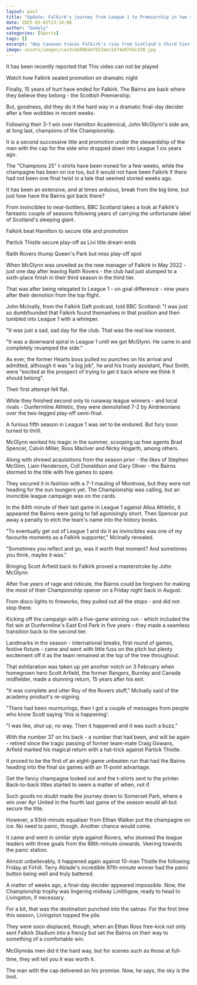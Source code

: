 ```yaml
---
layout: post
title: "Update: Falkirk's journey from League 1 to Premiership in two seasons"
date: 2025-05-02T23:14:00
author: "badely"
categories: [Sports]
tags: []
excerpt: "Amy Canavan traces Falkirk's rise from Scotland's third tier via back-to-back titles and a return to the top flight after a 15-year absence."
image: assets/images/cac3cbb086def023aec1474e074dc330.jpg
---
```


It has been recently reported that This video can not be played

Watch how Falkirk sealed promotion on dramatic night

Finally, 15 years of hurt have ended for Falkirk. The Bairns are back where they believe they belong - the Scottish Premiership.

But, goodness, did they do it the hard way in a dramatic final-day decider after a few wobbles in recent weeks.

Following their 3-1 win over Hamilton Academical, John McGlynn's side are, at long last, champions of the Championship.

It is a second successive title and promotion under the stewardship of the man with the cap for the side who dropped down into League 1 six years ago.

The "Champions 25" t-shirts have been ironed for a few weeks, while the champagne has been on ice too, but it would not have been Falkirk if there had not been one final twist in a tale that seemed storied weeks ago.

It has been an extensive, and at times arduous, break from the big time, but just how have the Bairns got back there?

From invincibles to near-bottlers, BBC Scotland takes a look at Falkirk's fantastic couple of seasons following years of carrying the unfortunate label of Scotland's sleeping giant.

Falkirk beat Hamilton to secure title and promotion

Partick Thistle secure play-off as Livi title dream ends

Raith Rovers thump Queen's Park but miss play-off spot

When McGlynn was unveiled as the new manager of Falkirk in May 2022 - just one day after leaving Raith Rovers - the club had just slumped to a sixth-place finish in their third season in the third tier.

That was after being relegated to League 1 - on goal difference - nine years after their demotion from the top flight.

John McInally, from the Falkirk Daft podcast, told BBC Scotland: "I was just so dumbfounded that Falkirk found themselves in that position and then tumbled into League 1 with a whimper.

"It was just a sad, sad day for the club. That was the real low moment.

"It was a downward spiral in League 1 until we got McGlynn. He came in and completely revamped the side."

As ever, the former Hearts boss pulled no punches on his arrival and admitted, although it was "a big job", he and his trusty assistant, Paul Smith, were "excited at the prospect of trying to get it back where we think it should belong".

Their first attempt fell flat.

While they finished second only to runaway league winners - and local rivals - Dunfermline Athletic, they were demolished 7-2 by Airdrieonians over the two-legged play-off semi-final. 

A furious fifth season in League 1 was set to be endured. But fury soon turned to thrill.

McGlynn worked his magic in the summer, scooping up free agents Brad Spencer, Calvin Miller, Ross MacIver and Nicky Hogarth, among others.

Along with shrewd acquisitions from the season prior - the likes of Stephen McGinn,  Liam Henderson, Coll Donaldson and Gary Oliver - the Bairns stormed to the title with five games to spare.

They secured it in fashion with a 7-1 mauling of Montrose, but they were not heading for the sun loungers yet. The Championship was calling, but an invincible league campaign was on the cards.

In the 84th minute of their last game in League 1 against Alloa Athletic, it appeared the Bairns were going to fall agonisingly short. Then Spencer put away a penalty to etch the team's name into the history books.

"To eventually get out of League 1 and do it as invincibles was one of my favourite moments as a Falkirk supporter," McInally revealed.

"Sometimes you reflect and go, was it worth that moment? And sometimes you think, maybe it was."

Bringing Scott Arfield back to Falkirk proved a masterstroke by John McGlynn

After five years of rage and ridicule, the Bairns could be forgiven for making the most of their Championship opener on a Friday night back in August.

From disco lights to fireworks, they pulled out all the stops - and did not stop there.

Kicking off the campaign with a five-game winning run - which included the fist win at Dunfermline's East End Park in five years - they made a seamless transition back to the second tier.

Landmarks in the season - international breaks, first round of games, festive fixture - came and went with little fuss on the pitch but plenty excitement off it as the team remained at the top of the tree throughout.

That exhilaration was taken up yet another notch on 3 February when homegrown hero Scott Arfield, the former Rangers, Burnley and Canada midfielder, made a stunning return, 15 years after his exit.

"It was complete and utter Roy of the Rovers stuff," McInally said of the academy product's re-signing.

"There had been murmurings, then I got a couple of messages from people who know Scott saying 'this is happening'. 

"I was like, shut up, no way. Then it happened and it was such a buzz."

With the number 37 on his back - a number that had been, and will be again - retired since the tragic passing of former team-mate Craig Gowans, Arfield marked his magical return with a hat-trick against Partick Thistle.

It proved to be the first of an eight-game unbeaten run that had the Bairns heading into the final six games with an 11-point advantage. 

Get the fancy champagne looked out and the t-shirts sent to the printer. Back-to-back titles started to seem a matter of when, not if.

Such goods no doubt made the journey down to Somerset Park, where a win over Ayr United in the fourth last game of the season would all-but secure the title.

However, a 93rd-minute equaliser from Ethan Walker put the champagne on ice. No need to panic, though. Another chance would come.

It came and went in similar style against Rovers, who stunned the league leaders with three goals from the 88th-minute onwards. Veering towards the panic station.

Almost unbelievably, it happened again against 10-man Thistle the following Friday at Firhill. Terry Ablade's incredible 97th-minute winner had the panic button being well and truly battered.

A matter of weeks ago, a final-day decider appeared impossible. Now, the Championship trophy was lingering midway Linlithgow, ready to head to Livingston, if necessary.

For a bit, that was the destination punched into the satnav. For the first time this season, Livingston topped the pile.

They were soon displaced, though, when an Ethan Ross free-kick not only sent Falkirk Stadium into a frenzy but set the Bairns on their way to something of a comfortable win.

McGlynnâs men did it the hard way, but for scenes such as those at full-time, they will tell you it was worth it.

The man with the cap delivered on his promise. Now, he says, the sky is the limit.

